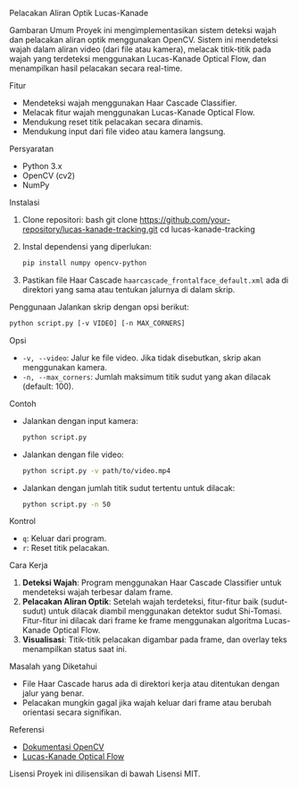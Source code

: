 Pelacakan Aliran Optik Lucas-Kanade

Gambaran Umum
Proyek ini mengimplementasikan sistem deteksi wajah dan pelacakan aliran optik menggunakan OpenCV. Sistem ini mendeteksi wajah dalam aliran video (dari file atau kamera), melacak titik-titik pada wajah yang terdeteksi menggunakan Lucas-Kanade Optical Flow, dan menampilkan hasil pelacakan secara real-time.

Fitur
- Mendeteksi wajah menggunakan Haar Cascade Classifier.
- Melacak fitur wajah menggunakan Lucas-Kanade Optical Flow.
- Mendukung reset titik pelacakan secara dinamis.
- Mendukung input dari file video atau kamera langsung.

Persyaratan
- Python 3.x
- OpenCV (cv2)
- NumPy

Instalasi
1. Clone repositori:
   bash
   git clone https://github.com/your-repository/lucas-kanade-tracking.git
   cd lucas-kanade-tracking
   

2. Instal dependensi yang diperlukan:
   ```bash
   pip install numpy opencv-python
   ```

3. Pastikan file Haar Cascade `haarcascade_frontalface_default.xml` ada di direktori yang sama atau tentukan jalurnya di dalam skrip.

Penggunaan
Jalankan skrip dengan opsi berikut:

```bash
python script.py [-v VIDEO] [-n MAX_CORNERS]
```

Opsi
- `-v, --video`: Jalur ke file video. Jika tidak disebutkan, skrip akan menggunakan kamera.
- `-n, --max_corners`: Jumlah maksimum titik sudut yang akan dilacak (default: 100).

Contoh
- Jalankan dengan input kamera:
  ```bash
  python script.py
  ```
- Jalankan dengan file video:
  ```bash
  python script.py -v path/to/video.mp4
  ```
- Jalankan dengan jumlah titik sudut tertentu untuk dilacak:
  ```bash
  python script.py -n 50
  ```

Kontrol
- `q`: Keluar dari program.
- `r`: Reset titik pelacakan.

Cara Kerja
1. **Deteksi Wajah**: Program menggunakan Haar Cascade Classifier untuk mendeteksi wajah terbesar dalam frame.
2. **Pelacakan Aliran Optik**: Setelah wajah terdeteksi, fitur-fitur baik (sudut-sudut) untuk dilacak diambil menggunakan detektor sudut Shi-Tomasi. Fitur-fitur ini dilacak dari frame ke frame menggunakan algoritma Lucas-Kanade Optical Flow.
3. **Visualisasi**: Titik-titik pelacakan digambar pada frame, dan overlay teks menampilkan status saat ini.

Masalah yang Diketahui
- File Haar Cascade harus ada di direktori kerja atau ditentukan dengan jalur yang benar.
- Pelacakan mungkin gagal jika wajah keluar dari frame atau berubah orientasi secara signifikan.

Referensi
- [Dokumentasi OpenCV](https://docs.opencv.org/)
- [Lucas-Kanade Optical Flow](https://en.wikipedia.org/wiki/Lucas%E2%80%93Kanade_method)

Lisensi
Proyek ini dilisensikan di bawah Lisensi MIT.


